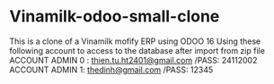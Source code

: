 # Vinamilk-odoo-small-clone
This is a clone of a Vinamilk mofify ERP using ODOO 16
Using these following account to access to the database after import from zip file
ACCOUNT ADMIN 0 : thien.tu.ht2401@gmail.com /PASS: 24112002
ACCOUNT ADMIN 1: thedinh@gmail.com /PASS: 12345
